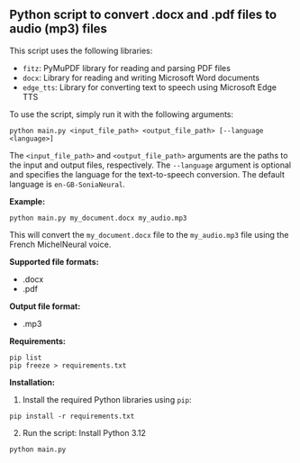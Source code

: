 
## Python script to convert .docx and .pdf files to audio (mp3) files

This script uses the following libraries:

* `fitz`: PyMuPDF library for reading and parsing PDF files
* `docx`: Library for reading and writing Microsoft Word documents
* `edge_tts`: Library for converting text to speech using Microsoft Edge TTS

To use the script, simply run it with the following arguments:

```
python main.py <input_file_path> <output_file_path> [--language <language>]
```

The `<input_file_path>` and `<output_file_path>` arguments are the paths to the input and output files, respectively. The `--language` argument is optional and specifies the language for the text-to-speech conversion. The default language is `en-GB-SoniaNeural`.

**Example:**

```
python main.py my_document.docx my_audio.mp3
```

This will convert the `my_document.docx` file to the `my_audio.mp3` file using the French MichelNeural voice.

**Supported file formats:**

* .docx
* .pdf

**Output file format:**

* .mp3

**Requirements:**

```
pip list
pip freeze > requirements.txt
```

**Installation:**

1. Install the required Python libraries using `pip`:

```
pip install -r requirements.txt
```

2. Run the script:
Install Python 3.12

```
python main.py
```
